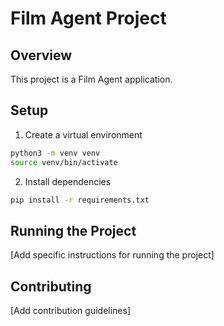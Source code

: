# Film Agent Project

## Overview
This project is a Film Agent application.

## Setup
1. Create a virtual environment
```bash
python3 -m venv venv
source venv/bin/activate
```

2. Install dependencies
```bash
pip install -r requirements.txt
```

## Running the Project
[Add specific instructions for running the project]

## Contributing
[Add contribution guidelines]
